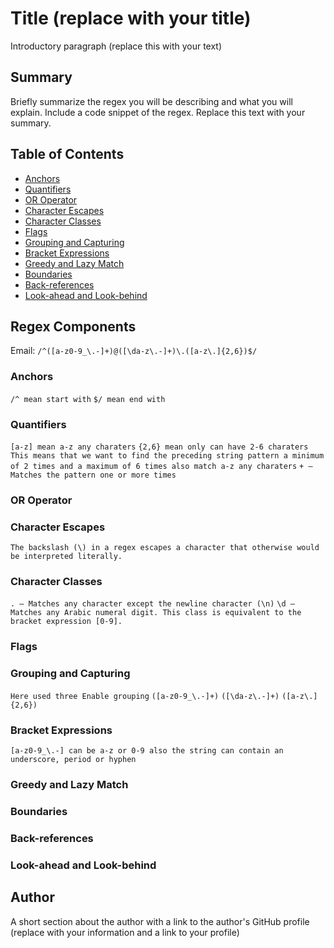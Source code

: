 # Title (replace with your title)

Introductory paragraph (replace this with your text)

## Summary

Briefly summarize the regex you will be describing and what you will explain. Include a code snippet of the regex. Replace this text with your summary.

## Table of Contents

- [Anchors](#anchors)
- [Quantifiers](#quantifiers)
- [OR Operator](#or-operator)
- [Character Escapes](#character-escapes)
- [Character Classes](#character-classes)
- [Flags](#flags)
- [Grouping and Capturing](#grouping-and-capturing)
- [Bracket Expressions](#bracket-expressions)
- [Greedy and Lazy Match](#greedy-and-lazy-match)
- [Boundaries](#boundaries)
- [Back-references](#back-references)
- [Look-ahead and Look-behind](#look-ahead-and-look-behind)

## Regex Components

<!-- phone: `((\\d{3})(?:\\.|-))?(\\d{3})(?:\\.|-)(\\d{4})` -->

Email: `/^([a-z0-9_\.-]+)@([\da-z\.-]+)\.([a-z\.]{2,6})$/`

<!-- URL: `/^(https?:\/\/)?([\da-z\.-]+)\.([a-z\.]{2,6})([\/\w \.-]*)*\/?$/` -->

### Anchors

`/^ mean start with`
`$/ mean end with`

### Quantifiers

`[a-z] mean a-z any charaters`
`{2,6} mean only can have 2-6 charaters`
`This means that we want to find the preceding string pattern a minimum of 2 times and a maximum of 6 times also match a-z any charaters`
`+ — Matches the pattern one or more times`

### OR Operator

### Character Escapes

`The backslash (\) in a regex escapes a character that otherwise would be interpreted literally. `

### Character Classes

`. — Matches any character except the newline character (\n)`
`\d — Matches any Arabic numeral digit. This class is equivalent to the bracket expression [0-9].`

### Flags

### Grouping and Capturing

`Here used three Enable grouping`
`([a-z0-9_\.-]+)`
`([\da-z\.-]+)`
`([a-z\.]{2,6})`

### Bracket Expressions

`[a-z0-9_\.-] can be a-z or 0-9 also the string can contain an underscore, period or hyphen`

### Greedy and Lazy Match

### Boundaries

### Back-references

### Look-ahead and Look-behind

## Author

A short section about the author with a link to the author's GitHub profile (replace with your information and a link to your profile)
